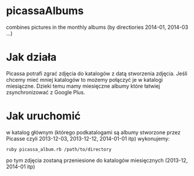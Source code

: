 picassaAlbums
=============

combines pictures in the monthly albums (by directiories 2014-01, 2014-03 ...)



Jak działa
===========
Picassa potrafi zgrać zdjęcia do katalogów z datą stworzenia zdjęcia. Jeśli chcemy mieć mniej katalogów to możemy połączyć je w katalogi miesiączne. Dzieki temu mamy miesięczne albumy które łatwiej zsynchronizować z Google Plus.



Jak uruchomić
===========
w katalog głównym (którego podkatalogami są albumy stworzone przez Picasse czyli 2013-12-03, 2013-12-12, 2014-01-01 itp) wykonujemy:


```shell
ruby picassa_album.rb /path/to/directory
```

po tym zdjęcia zostaną przeniesione do katalogów miesięcznych (2013-12, 2014-01 itp)


